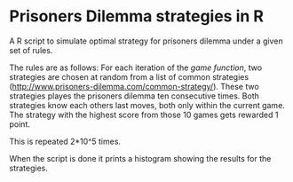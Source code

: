 # Prisoners Dilemma strategies in R
A R script to simulate optimal strategy for prisoners dilemma under a given set of rules.

The rules are as follows:
For each iteration of the _game function_, two strategies are chosen at random from a list of common strategies (http://www.prisoners-dilemma.com/common-strategy/).
These two strategies playes the prisoners dilemma ten consecutive times. Both strategies know each others last moves, both only within the current game. 
The strategy with the highest score from those 10 games gets rewarded 1 point.

This is repeated 2*10^5 times.

When the script is done it prints a histogram showing the results for the strategies.
